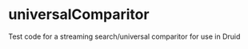 universalComparitor
===================

Test code for a streaming search/universal comparitor for use in Druid
